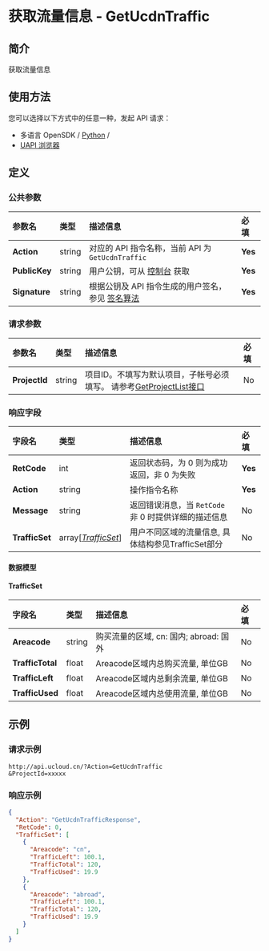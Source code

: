 # 获取流量信息 - GetUcdnTraffic

## 简介

获取流量信息






## 使用方法

您可以选择以下方式中的任意一种，发起 API 请求：
- 多语言 OpenSDK / [Python](https://github.com/ucloud/ucloud-sdk-python3) /
- [UAPI 浏览器](https://console.ucloud.cn/uapi/detail?id=GetUcdnTraffic)


## 定义

### 公共参数

| 参数名 | 类型 | 描述信息 | 必填 |
|:---|:---|:---|:---|
| **Action**     | string  | 对应的 API 指令名称，当前 API 为 `GetUcdnTraffic`                        | **Yes** |
| **PublicKey**  | string  | 用户公钥，可从 [控制台](https://console.ucloud.cn/uapi/apikey) 获取                                             | **Yes** |
| **Signature**  | string  | 根据公钥及 API 指令生成的用户签名，参见 [签名算法](api/summary/signature.md)  | **Yes** |

### 请求参数

| 参数名 | 类型 | 描述信息 | 必填 |
|:---|:---|:---|:---|
| **ProjectId** | string | 项目ID。不填写为默认项目，子帐号必须填写。 请参考[GetProjectList接口](api/summary/get_project_list) |No|

### 响应字段

| 字段名 | 类型 | 描述信息 | 必填 |
|:---|:---|:---|:---|
| **RetCode** | int | 返回状态码，为 0 则为成功返回，非 0 为失败 |**Yes**|
| **Action** | string | 操作指令名称 |**Yes**|
| **Message** | string | 返回错误消息，当 `RetCode` 非 0 时提供详细的描述信息 |No|
| **TrafficSet** | array[[*TrafficSet*](#TrafficSet)] | 用户不同区域的流量信息, 具体结构参见TrafficSet部分 |No|

#### 数据模型


#### TrafficSet

| 字段名 | 类型 | 描述信息 | 必填 |
|:---|:---|:---|:---|
| **Areacode** | string | 购买流量的区域, cn: 国内; abroad: 国外 |No|
| **TrafficTotal** | float | Areacode区域内总购买流量, 单位GB |No|
| **TrafficLeft** | float | Areacode区域内总剩余流量, 单位GB |No|
| **TrafficUsed** | float | Areacode区域内总使用流量, 单位GB |No|

## 示例

### 请求示例
    
```
http://api.ucloud.cn/?Action=GetUcdnTraffic
&ProjectId=xxxxx
```

### 响应示例
    
```json
{
  "Action": "GetUcdnTrafficResponse",
  "RetCode": 0,
  "TrafficSet": [
    {
      "Areacode": "cn",
      "TrafficLeft": 100.1,
      "TrafficTotal": 120,
      "TrafficUsed": 19.9
    },
    {
      "Areacode": "abroad",
      "TrafficLeft": 100.1,
      "TrafficTotal": 120,
      "TrafficUsed": 19.9
    }
  ]
}
```





